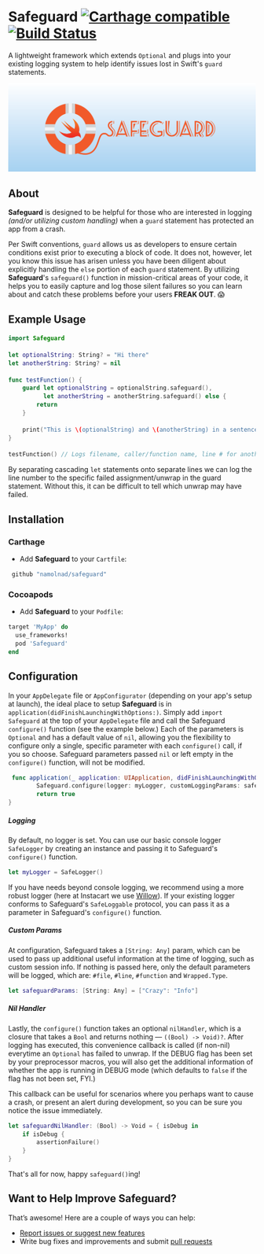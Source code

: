 # Safeguard [![Carthage compatible](https://img.shields.io/badge/Carthage-compatible-4BC51D.svg)](https://github.com/Carthage/Carthage) [![Build Status](https://travis-ci.org/namolnad/safeguard.svg?branch=master)](https://travis-ci.org/namolnad/safeguard)
A lightweight framework which extends `Optional` and plugs into your existing logging system to help identify issues lost in Swift's `guard` statements.

![Safeguard](safeguard.png "Safeguard")

## About
**Safeguard** is designed to be helpful for those who are interested in logging *(and/or utilizing custom handling)* when a `guard` statement has protected an app from a crash.

Per Swift conventions, `guard` allows us as developers to ensure certain conditions exist prior to executing a block of code. It does not, however, let you know this issue has arisen unless you have been diligent about explicitly handling the `else` portion of each `guard` statement. By utilizing **Safeguard**'s `safeguard()` function in mission-critical areas of your code, it helps you to easily capture and log those silent failures so you can learn about and catch these problems before your users **FREAK OUT**. 😱

## Example Usage
```Swift
import Safeguard

let optionalString: String? = "Hi there"
let anotherString: String? = nil

func testFunction() {
    guard let optionalString = optionalString.safeguard(),
          let anotherString = anotherString.safeguard() else {
        return
    }

    print("This is \(optionalString) and \(anotherString) in a sentence.")
}

testFunction() // Logs filename, caller/function name, line # for anotherString, and type (String here)
```
By separating cascading `let` statements onto separate lines we can log the line number to the specific failed assignment/unwrap in the guard statement. Without this, it can be difficult to tell which unwrap may have failed.

## Installation
### Carthage
 * Add **Safeguard** to your `Cartfile`:
```Ruby
 github "namolnad/safeguard" 
```
 
### Cocoapods
 * Add **Safeguard** to your `Podfile`:
```Ruby
target 'MyApp' do
  use_frameworks!
  pod 'Safeguard'
end
```

## Configuration
In your `AppDelegate` file or `AppConfigurator` (depending on your app's setup at launch), the ideal place to setup **Safeguard** is in `application(didFinishLaunchingWithOptions:)`. Simply add `import Safeguard` at the top of your `AppDelegate` file and call the Safeguard `configure()` function (see the example below.) Each of the parameters is `Optional` and has a default value of `nil`, allowing you the flexibility to configure only a single, specific parameter with each `configure()` call, if you so choose. Safeguard parameters passed `nil` or left empty in the `configure()` function, will not be modified. 
```Swift
 func application(_ application: UIApplication, didFinishLaunchingWithOptions launchOptions: [UIApplicationLaunchOptionsKey: Any]?) -> Bool {
        Safeguard.configure(logger: myLogger, customLoggingParams: safeguardParams, nilHandler: safeguardNilHandler)
        return true
}
```
##### Logging
By default, no logger is set. You can use our basic console logger `SafeLogger` by creating an instance and passing it to Safeguard's `configure()` function. 
```Swift
let myLogger = SafeLogger()
```
If you have needs beyond console logging, we recommend using a more robust logger (here at Instacart we use [Willow](https://github.com/Nike-Inc/Willow)). If your existing logger conforms to Safeguard's `SafeLoggable` protocol, you can pass it as a parameter in Safeguard's `configure()` function.

##### Custom Params
At configuration, Safeguard takes a `[String: Any]` param, which can be used to pass up additional useful information at the time of logging, such as custom session info. If nothing is passed here, only the default parameters will be logged, which are: `#file`, `#line`, `#function` and `Wrapped.Type`.  
```Swift
let safeguardParams: [String: Any] = ["Crazy": "Info"]
```

##### Nil Handler
Lastly, the `configure()` function takes an optional `nilHandler`, which is a closure that takes a `Bool` and returns nothing — `((Bool) -> Void)?`. After logging has executed, this convenience callback is called (if non-nil) everytime an `Optional` has failed to unwrap. If the DEBUG flag has been set by your preprocessor macros, you will also get the additional information of whether the app is running in DEBUG mode (which defaults to `false` if the flag has not been set, FYI.)

This callback can be useful for scenarios where you perhaps want to cause a crash, or present an alert during development, so you can be sure you notice the issue immediately.
```Swift
let safeguardNilHandler: (Bool) -> Void = { isDebug in
    if isDebug {
        assertionFailure()
    }
}
```

That's all for now, happy `safeguard()`ing!

## Want to Help Improve Safeguard?
That’s awesome! Here are a couple of ways you can help:

 * [Report issues or suggest new features](https://github.com/namolnad/safeguard/issues)
 * Write bug fixes and improvements and submit [pull requests](https://github.com/namolnad/safeguard/pulls)
